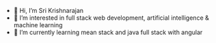 - 👋 Hi, I’m Sri Krishnarajan
- 👀 I’m interested in full stack web development, artificial intelligence & machine learning
- 🌱 I’m currently learning mean stack and java full stack with angular

<!---
Srikrishnarajan/Srikrishnarajan is a ✨ special ✨ repository because its `README.md` (this file) appears on your GitHub profile.
You can click the Preview link to take a look at your changes.
--->
